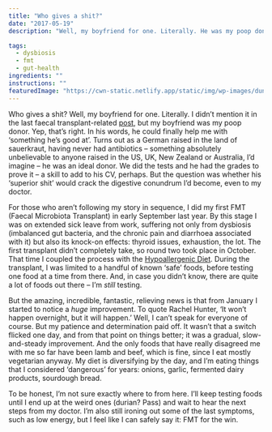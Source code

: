 ```yaml
---
title: "Who gives a shit?"
date: "2017-05-19"
description: "Well, my boyfriend for one. Literally. He was my poop donor."

tags: 
  - dysbiosis
  - fmt
  - gut-health
ingredients: ""
instructions: ""
featuredImage: "https://cwn-static.netlify.app/static/img/wp-images/dungbeetle2.jpg"
---
```


Who gives a shit? Well, my boyfriend for one. Literally. I didn’t mention it in the last faecal transplant-related [post](http://cookingwithnothing.com/im-down-with-fmt/), but my boyfriend was my poop donor. Yep, that’s right. In his words, he could finally help me with ‘something he’s good at’. Turns out as a German raised in the land of sauerkraut, having never had antibiotics – something absolutely unbelievable to anyone raised in the US, UK, New Zealand or Australia, I’d imagine – he was an ideal donor. We did the tests and he had the grades to prove it – a skill to add to his CV, perhaps. But the question was whether his ‘superior shit’ would crack the digestive conundrum I’d become, even to my doctor.

For those who aren’t following my story in sequence, I did my first FMT (Faecal Microbiota Transplant) in early September last year. By this stage I was on extended sick leave from work, suffering not only from dysbiosis (imbalanced gut bacteria, and the chronic pain and diarrhoea associated with it) but also its knock-on effects: thyroid issues, exhaustion, the lot. The first transplant didn’t completely take, so round two took place in October. That time I coupled the process with the [Hypoallergenic Diet](http://t.umblr.com/redirect?z=http%3A%2F%2Fhypoallergenicdiet.com%2F&t=ZGNkZDg3YjMzM2JhOTFmM2EwY2VlOWUzNTYwZWUzYzQ1M2RlNGJkNCxrelhOVTREcQ%3D%3D&b=t%3AVOYglxJ9sBHW8BFVroDfxQ&p=http%3A%2F%2Fcookingwithnothing.com%2Fpost%2F160840873436%2Fwho-gives-a-shit&m=1). During the transplant, I was limited to a handful of known ‘safe’ foods, before testing one food at a time from there. And, in case you didn’t know, there are quite a lot of foods out there – I’m _still_ testing.

But the amazing, incredible, fantastic, relieving news is that from January I started to notice a _huge_ improvement. To quote Rachel Hunter, ‘It won’t happen overnight, but it will happen.’ Well, I can’t speak for everyone of course. But my patience and determination paid off. It wasn’t that a switch flicked one day, and from that point on things better; it was a gradual, slow-and-steady improvement. And the only foods that have really disagreed me with me so far have been lamb and beef, which is fine, since I eat mostly vegetarian anyway. My diet is diversifying by the day, and I’m eating things that I considered ‘dangerous’ for years: onions, garlic, fermented dairy products, sourdough bread.

To be honest, I’m not sure exactly where to from here. I’ll keep testing foods until I end up at the weird ones (durian? Pass) and wait to hear the next steps from my doctor. I’m also still ironing out some of the last symptoms, such as low energy, but I feel like I can safely say it: FMT for the win.
